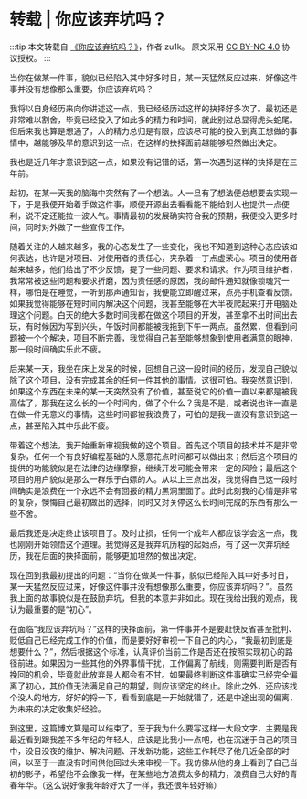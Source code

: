 # 转载 | 你应该弃坑吗？

:::tip
本文转载自 [《你应该弃坑吗？》](https://zu1k.com/posts/thinking/continue-or-give-up/)，作者 zu1k。
原文采用 [CC BY-NC 4.0](https://creativecommons.org/licenses/by-nc/4.0/) 协议授权。
:::

当你在做某一件事，貌似已经陷入其中好多时日，某一天猛然反应过来，好像这件事并没有想像那么重要，你应该弃坑吗？

我将以自身经历来向你讲述这一点，我已经经历过这样的抉择好多次了。最初还是非常难以割舍，毕竟已经投入了如此多的精力和时间，就此别过总显得虎头蛇尾。但后来我也算是想通了，人的精力总归是有限，应该尽可能的投入到真正想做的事情中，越能够及早的意识到这一点，在这样的抉择面前越能够坦然做出决定。

我也是近几年才意识到这一点，如果没有记错的话，第一次遇到这样的抉择是在三年前。

起初，在某一天我的脑海中突然有了一个想法。人一旦有了想法便总想要去实现一下，于是我便开始着手做这件事，顺便开源出去看看能不能给别人也提供一点便利，说不定还能拉一波人气。事情最初的发展确实符合我的预期，我便投入更多时间，同时对外做了一些宣传工作。

随着关注的人越来越多，我的心态发生了一些变化，我也不知道到这种心态应该如何表达，也许是对项目、对使用者的责任心，夹杂着一丁点虚荣心。项目的使用者越来越多，他们给出了不少反馈，提了一些问题、要求和请求。作为项目维护者，我常常被这些问题和要求折磨，因为责任感的原因，我的邮件通知就像锁魂咒一样，哪怕是在睡觉，一听到那声通知音，我便能立即醒过来，点亮手机查看反馈。如果我觉得能够在短时间内解决这个问题，我甚至能够在大半夜爬起来打开电脑处理这个问题。白天的绝大多数时间我都在做这个项目的开发，甚至拿不出时间出去玩，有时候因为写到兴头，午饭时间都能被我拖到下午一两点。虽然累，但看到问题被一个个解决，项目不断完善，我觉得自己甚至能够想象到使用者满意的眼神，那一段时间确实乐此不疲。

后来某一天，我坐在床上发呆的时候，回想自己这一段时间的经历，发现自己貌似除了这个项目，没有完成其余的任何一件其他的事情。这很可怕。我突然意识到，如果这个东西在未来的某一天突然没有了价值，甚至说它的价值一直以来都是被我高估了，那我在这么长的一个时间内，做了个什么？我是不是，或者说也许一直是在做一件无意义的事情，这些时间都被我浪费了，可怕的是我一直没有意识到这一点，甚至陷入其中乐此不疲。

带着这个想法，我开始重新审视我做的这个项目。首先这个项目的技术并不是非常复杂，任何一个有良好编程基础的人愿意花点时间都可以做出来；然后这个项目的提供的功能貌似是在法律的边缘摩擦，继续开发可能会带来一定的风险；最后这个项目的用户貌似是那么一群乐于白嫖的人。从以上三点出发，我觉得自己这一段时间确实是浪费在一个永远不会有回报的精力黑洞里面了。此时此刻我的心情是非常的复杂，懊悔自己最初做出的选择，同时又对关停这么长时间完成的东西有那么一些不舍。

最后我还是决定终止该项目了。及时止损，任何一个成年人都应该学会这一点，我也刚刚开始领悟这个道理。我觉得这是我弃坑历程的起始点，有了这一次弃坑经历，我在后面的抉择面前，能够更加坦然的做出决定。

现在回到我最初提出的问题：“当你在做某一件事，貌似已经陷入其中好多时日，某一天猛然反应过来，好像这件事并没有想像那么重要，你应该弃坑吗？”。虽然我上面的故事貌似是在鼓励弃坑，但我的本意并非如此。现在我给出我的观点，我认为最重要的是“初心”。

在面临“我应该弃坑吗？”这样的抉择面前，第一件事并不是要赶快反省甚至批判、贬低自己已经完成工作的价值，而是要好好审视一下自己的内心，“我最初到底是想要什么？”，然后根据这个标准，认真评价当前工作是否还在按照实现初心的路径前进。如果因为一些其他的外界事情干扰，工作偏离了航线，则需要判断是否有挽回的机会，毕竟就此放弃是人都会有不甘。如果最终判断这件事确实已经完全偏离了初心，其价值无法满足自己的期望，则应该坚定的终止。除此之外，还应该找个没人的地方，好好的捋一下，看看到底是一开始就错了，还是中途出现的偏离，为未来的决定收集好经验。

到这里，这篇博文算是可以结束了。至于我为什么要写这样一大段文字，主要是我最近看到跟我差不多年纪的年轻人，应该是比我小一点吧，也在沉迷于自己的项目中，没日没夜的维护、解决问题、开发新功能，这些工作耗尽了他几近全部的时间，以至于一直没有时间供他回过头来审视一下。我仿佛从他的身上看到了自己当初的影子，希望他不会像我一样，在某些地方浪费太多的精力，浪费自己大好的青春年华。（这么说好像我年龄好大了一样，我还很年轻好嘛）